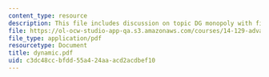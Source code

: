 ```yaml
---
content_type: resource
description: This file includes discussion on topic DG monopoly with fixed types.
file: https://ol-ocw-studio-app-qa.s3.amazonaws.com/courses/14-129-advanced-contract-theory-spring-2005/c3dc48ccbfdd55a424aaacd2acdbef10_dynamic.pdf
file_type: application/pdf
resourcetype: Document
title: dynamic.pdf
uid: c3dc48cc-bfdd-55a4-24aa-acd2acdbef10
---
```

